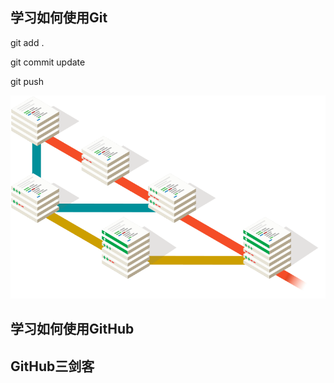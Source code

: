 ## 学习如何使用Git


git add . 

git commit update

git push

![alt 属性文本](./branching-illustration@2x.png)

## 学习如何使用GitHub


## GitHub三剑客
